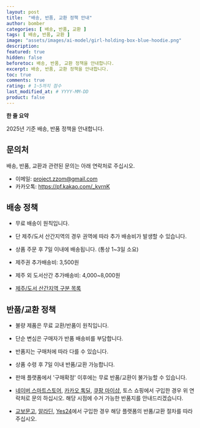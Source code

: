 ```yaml
---
layout: post
title:  "배송, 반품, 교환 정책 안내"
author: bomber
categories: [ 배송, 반품, 교환 ]
tags: [ 배송, 반품, 교환 ]
image: "assets/images/ai-model/girl-holding-box-blue-hoodie.png"
description: 
featured: true
hidden: false
beforetoc: 배송, 반품, 교환 정책을 안내합니다.
excerpt: 배송, 반품, 교환 정책을 안내합니다.
toc: true
comments: true
rating: # 1~5까지 점수
last_modified_at: # YYYY-MM-DD
product: false
---
```


<div class="note">
    <b>한 줄 요약</b>
    <p>2025년 기준 배송, 반품 정책을 안내합니다.</p> 
</div>

## 문의처
배송, 반품, 교환과 관련된 문의는 아래 연락처로 주십시오.

* 이메일: <a href="mailto:project.zzom@gmail.com">project.zzom@gmail.com</a>
* 카카오톡: <a href="https://pf.kakao.com/_kvrnK" target="_blank">https://pf.kakao.com/_kvrnK</a>

## 배송 정책
* 무료 배송이 원칙입니다.
* 단 제주/도서 산간지역의 경우 권역에 따라 추가 배송비가 발생할 수 있습니다.
* 상품 주문 후 7일 이내에 배송됩니다. (통상 1~3일 소요)

* 제주권 추가배송비: 3,500원
* 제주 외 도서산간 추가배송비: 4,000~8,000원
* <a href="https://sell.smartstore.naver.com/o/delivery/area" target="_blank">제주/도서 산간지역 구분 목록</a>

## 반품/교환 정책
* 불량 제품은 무료 교환/반품이 원칙입니다.
* 단순 변심은 구매자가 반품 배송비를 부담합니다.
* 반품지는 구매처에 따라 다를 수 있습니다.

* 상품 수령 후 7일 이내 반품/교환 가능합니다.
* 판매 플랫폼에서 '구매확정' 이후에는 무료 반품/교환이 불가능할 수 있습니다.

* <a href="https://smartstore.naver.com/zzom/" target="_blank">네이버 스마트스토어</a>, <a href="https://store.kakao.com/zzom" target="_blank">카카오 톡딜</a>, <a href="https://shop.coupang.com/zzom" target="blank">쿠팡 마이샵</a>, 토스 쇼핑에서 구입한 경우 위 연락처로 문의 하십시오. 해당 시점에 수거 가능한 반품지를 안내드리겠습니다.
* <a href="https://search.kyobobook.co.kr/search?keyword=ZZOM" target="_blank">교보문고</a>, <a href="https://www.aladin.co.kr/search/wsearchresult.aspx?SearchWord=zzom" target="_blank">알라딘</a>, <a href="https://www.yes24.com/Product/Search?query=ZZOM" target="_blank">Yes24</a>에서 구입한 경우 해당 플랫폼의 반품/교환 절차를 따라 주십시오.